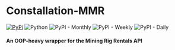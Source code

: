 # Constallation-MMR
[![PyPi](https://img.shields.io/badge/PyPi-1.0.0-yellow?labelColor=blue&style=flat&logo=pypi&logoColor=yellow&link=https://pypi.org/project/constallation_mmr)](https://pypi.org/project/constallation_mmr)
![Python](https://img.shields.io/badge/Python-3.8-blue?labelColor=yellow&style=flat&logo=python)
![PyPI - Monthly](https://img.shields.io/pypi/dm/constallation_mmr)
![PyPI - Weekly](https://img.shields.io/pypi/dw/constallation_mmr)
![PyPI - Daily](https://img.shields.io/pypi/dd/constallation_mmr)
#### An OOP-heavy wrapper for the Mining Rig Rentals API
